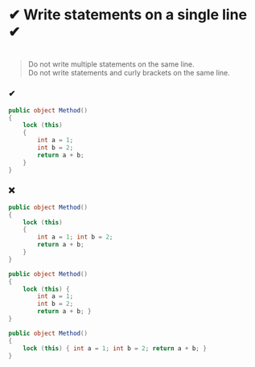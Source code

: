 # ✔ Write statements on a single line ✔
#

> Do not write multiple statements on the same line.  
> Do not write statements and curly brackets on the same line.

### ✔
``` csharp
public object Method()
{
    lock (this)
    {
        int a = 1;
        int b = 2;
        return a + b;
    }
}
```

### ❌ 
``` csharp
public object Method()
{
    lock (this)
    {
        int a = 1; int b = 2;
        return a + b;
    }
}
```
``` csharp
public object Method()
{
    lock (this) {
        int a = 1;
        int b = 2;
        return a + b; }
}
```
``` csharp
public object Method()
{
    lock (this) { int a = 1; int b = 2; return a + b; }
}
```
